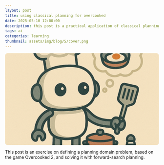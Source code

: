 ```yaml
---
layout: post
title: using classical planning for overcooked
date: 2025-05-10 12:00:00
description: this post is a practical application of classical planning to solve a level of the videogame `overcooked 2`
tags: ai
categories: learning
thumbnail: assets/img/blog/5/cover.png
---
```


<!-- Cover START -->
<div style="display: flex; justify-content: center;">
  <img src="/assets/img/blog/5/cover.png" alt="Cover"
       style="width: 100%; max-width: 960px; height: 300px; object-fit: cover; object-position: center; border-radius: 8px;" />
</div>
<!-- Cover END -->

This post is an exercise on defining a planning domain problem, based on the game Overcooked 2, and solving it with forward-search planning.
